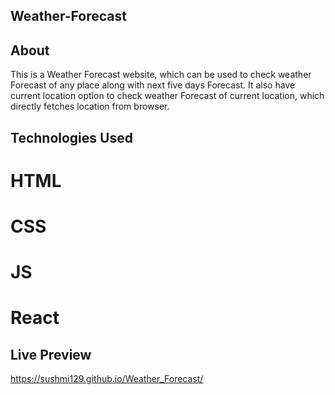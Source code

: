 Weather-Forecast
-----------------------------------------------------------------


About
------------------------------------------------------------------
This is a Weather Forecast website, which can be used to check weather Forecast of any place along with next five days Forecast. It also have current location option to check weather Forecast of current location, which directly fetches location from browser.


Technologies Used
------------------------------------------------------------------
# HTML
# CSS
# JS
# React


Live Preview
------------------------------------------------------------------
https://sushmi129.github.io/Weather_Forecast/
